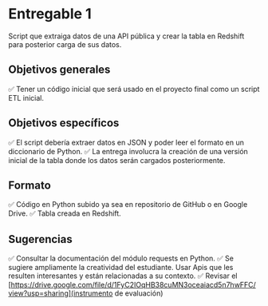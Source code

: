 # Entregable 1

Script que extraiga datos de una API pública y crear la tabla en Redshift para posterior carga de sus datos.

## Objetivos generales

✅ Tener un código inicial que será usado en el proyecto final como un script ETL inicial.

## Objetivos específicos

✅ El script debería extraer datos en JSON y poder leer el formato en un diccionario de Python.
✅ La entrega involucra la creación de una versión inicial de la tabla donde los datos serán cargados posteriormente.

## Formato

✅ Código en Python subido ya sea en repositorio de GitHub o en Google Drive.
✅ Tabla creada en Redshift.

## Sugerencias

✅ Consultar la documentación del módulo requests en Python.
✅ Se sugiere ampliamente la creatividad del estudiante. Usar Apis que les resulten interesantes y están relacionadas a su contexto.
✅ Revisar el [https://drive.google.com/file/d/1FyC2IOqHB38cuMN3oceaiacd5n7hwFFC/view?usp=sharing](instrumento de evaluación)
